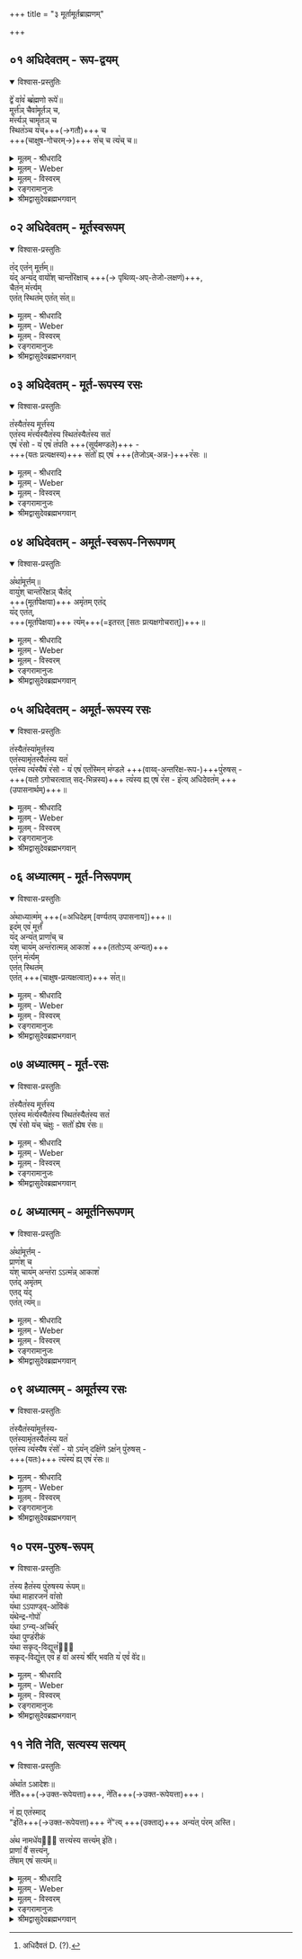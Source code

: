 +++
title = "३ मूर्तामूर्तब्राह्मणम्"

+++


## ०१ अधिदेवतम् - रूप-द्वयम्


<details open><summary>विश्वास-प्रस्तुतिः</summary>

द्वे꣡ वा꣡व꣡ ब्ब्र꣡ह्मणो रूपे꣡॥  
मूर्त्त꣡ञ् चैवा꣡मूर्तञ् च,  
म꣡र्त्त्यञ् चामृ꣡तञ् च  
स्थित꣡ञ्च य꣡च्+++(→गतौ)+++ च  
+++(चाक्षुष-गोचरम्→)+++ स꣡च् च त्य꣡च् च॥
</details>

<details><summary>मूलम् - श्रीधरादि</summary>

द्वे वाव ब्ब्र᳘ह्मणो रूपे᳘॥  
मूर्त्त᳘ञ्चैवा᳘मूर्तञ्च म᳘र्त्त्यञ्चामृ᳘तञ्च स्थित᳘ञ्च य᳘च्च स᳘च्च त्य᳘च्च॥
</details>

<details><summary>मूलम् - Weber</summary>

द्वे वाव ब्र᳘ह्मणो रूपे᳟॥  
मूर्तं᳘ चैवा᳘मूर्तं च म᳘र्त्यं चामृ᳘तं च स्थितं᳘ च य᳘च्च स᳘च्च त्यं᳘ च॥
</details>

<details><summary>मूलम् - विस्वरम्</summary>

**मूर्तामूर्तब्राह्मणम् ।** 

द्वे वाव ब्रह्मणो रूपे- मूर्तं चैवामूर्तं च । मर्त्यं चामृतं च । स्थितं च यच्च । सच्च त्यच्च ॥ १ ॥ 
</details>

<details><summary>रङ्गरामानुजः</summary>

**प्र- द्वे वाव ब्रह्मणो रूपे**     इत्यादि ।  
ब्रह्मणः द्वे **रूपे**     शरीरे । **वाव**     शब्दः प्रसिद्धौ ।  
के ते द्वे रूपे इत्यत्राह - **मूर्तञ्चामूर्तं च**     इत्यादि । 

**'मूर्त'**     - कठिनम् , **अमूर्तं** अकठिनम् ।  

**मर्त्यं**  - मरणधर्मात्मकम् । विनश्वरम् इत्यर्थः ।  
**अमृतं**     - तदितरत् ।

**स्थितम्**     - अव्यापकम् ।  
**यत्**     - व्यापकम् । एति गच्छति सर्वानिति यत् । व्यापकमिति यावत् ।  

**सत्**     - चाक्षुषप्रत्यक्षोपलभ्यम् । स्वतो रूपवदिति यावत् ।  
**त्यत्**     - तदितरत् इत्यर्थः ॥१॥
</details>


<details><summary>श्रीमद्वासुदेवब्रह्मभगवान्</summary>

अथ कथमेषां प्राणानां सत्यत्वं कथं वा ततो ऽप्यात्मनः सत्यत्वं इति जिज्ञासायां कार्यकारणात्मकानां सत्यानां पञ्चभूतानां स्वरूपावधारणार्थं मूर्त्तामूर्त्तब्राह्मणं प्रवर्तते- **द्वे वावे**ति । यदपोहद्वारेण "नेति नेति" इत्यादिना निर्द्दिधारयिषितं ब्रह्म तस्य ब्रह्मणो मायामये 'द्वे वाव' द्वे एव 'रूपे' । रूप्यते ज्ञाप्यते अरूपं परं ब्रह्म याभ्यां अविद्या ऽध्यारोपणाभ्यां ते रूपे । के ते इत्यत आह- **मूर्तञ्चैवामूर्तञ्चे**ति । मूर्तामूर्त्तयोः प्रत्येकं अर्थप्रतिपादकानि विशेषणान्याह- 'मर्त्यं च' मरणधर्म्मि । 'अमृतञ्च' तद्विपरीतम् । 'स्थितञ्च'- स्थास्नु परिच्छिन्नमिति यावत् । 'यच्च'- एति व्याप्नोतीति यत् 'अपरिच्छिन्नं' स्थितविपरीतम् । 'सच्च' प्रत्यक्षेणोपलभ्यमानासाधारणधर्मवत् । 'त्यच्च'- त्यत् तद्विपरीतम् । 'त्यत्' इत्येव सर्वदा परो ऽक्षा ऽभिधानार्हम् ॥ १ ॥ 
</details>


## ०२ अधिदेवतम् - मूर्तस्वरूपम्


<details open><summary>विश्वास-प्रस्तुतिः</summary>

त꣡द् एत꣡न् मूर्त्त꣡म्॥  
य꣡द् अन्य꣡द् वायो꣡श् चान्त꣡रिक्षाच् +++(→ पृथिव्य्-अप्-तेजो-लक्षणं)+++,  
चैत꣡न् म꣡र्त्त्यम्  
एत꣡त् स्थित꣡म् एत꣡त् स꣡त्॥
</details>

<details><summary>मूलम् - श्रीधरादि</summary>

त᳘देत᳘न्मूर्त्तम्[[!!]]॥  
(र्त्तंय᳘) य᳘दन्य᳘द्वायो᳘श्चान्त᳘रिक्षाच्चैतन्म᳘र्त्त्यमेत᳘त्स्थित᳘मेतत्सत्[[!!]]॥
</details>

<details><summary>मूलम् - Weber</summary>

त᳘देत᳘न्मूर्त᳘म्॥  
य᳘दन्य᳘द्वायो᳘श्चान्त᳘रिक्षाच्चैतन्म᳘र्त्यमेत᳘त्स्थित᳘मेतत्स᳘त्॥
</details>

<details><summary>मूलम् - विस्वरम्</summary>

तदेतन्मूर्तं यदन्यत् वायोश्चान्तरिक्षाच्च । एतन्मर्त्यम् । एतत् स्थितम् । एतत्सत् ॥ २ ॥ 
</details>

<details><summary>रङ्गरामानुजः</summary>

एवं ब्रह्मरूपत्वेन प्रतिज्ञाते मूर्तामूर्ते दर्शयन्ती श्रुतिः  
तत्र प्रथमं मूर्तमर्त्यस्थित-सद्-आत्मकं रूपं दर्शयति - तद् एतन् मूर्तम् इत्य्-आदि ।  
**यदन्यद् वायोश्चान्तरिक्षाच्च**     ।  वाय्वन्तरिक्ष-व्यतिरिक्तं पृथिव्य्-अप्-तेजो-लक्षणं यद् अस्ति, तदेतत् कठिनत्वेन मूर्तम् ।  

**एतन्मर्त्यमेतत् स्थितमेतत्सत्**     ।

तथा मूर्तत्वेनोक्तम् एतद् एव रूपं  
विनश्वरत्वाव्यापकत्व-चाक्षुष-प्रत्यक्षोपलभ्यत्व-रूप--धर्म-युक्ततया मर्त्य-स्थित-सच्-छब्द-वाच्यम् इत्य् अर्थः ।  
अत्र काठिन्यम् अप्-तेजसोः करका-सुवर्णादौ द्रष्टव्यम् ।
</details>



<details><summary>श्रीमद्वासुदेवब्रह्मभगवान्</summary>

के ते मूर्तामूर्ते कस्य वा कानि विशेषणानि इति विशेषो न ज्ञायते इत्यत आह-**तदेतन्मूर्त्तमि**ति । 'यत् वायोश्चान्तरिक्षाच्च'- भूतद्वयात् अन्यत्परिशिष्टं पृथिव्यादि भूतत्रयं 'तत् मूर्तं' मूर्च्छितावयवं इतरेतरानुप्रविष्टावयवं घनं संहतमित्यर्थः । अत एव 'एतत्' भूतत्रयं- 'मर्त्यं' मरणधर्मि अत एव 'एतत् स्थितं' परिच्छिन्नम् । अत एव 'एतत् सत्' विशेष्यमाणासाधारणधर्मवत् । चतुर्णां धर्माणां अन्यो ऽन्याव्यभिचारात् यथेष्टं विशेषणविशेष्यभावो हेतुहेतुमद्भावश्च निश्चेतव्यः ॥ २ ॥ 
</details>


## ०३ अधिदेवतम् - मूर्त-रूपस्य रसः


<details open><summary>विश्वास-प्रस्तुतिः</summary>

त꣡स्यैत꣡स्य मूर्त्त꣡स्य  
एत꣡स्य म꣡र्त्त्यस्यैत꣡स्य स्थित꣡स्यैत꣡स्य सत꣡  
एष꣡ र꣡सो - य꣡ एष꣡ त꣡पति +++(सूर्यमण्डले)+++ -  
+++(यतः प्रत्यक्षस्य)+++ स꣡तो꣡ ह्य् एष꣡ +++(तेजोऽब्-अन्न-)+++र꣡सः ॥
</details>

<details><summary>मूलम् - श्रीधरादि</summary>

(त्त᳘) त᳘स्यैत᳘स्य मूर्त्त᳘स्य॥  
(स्यै) एत᳘स्य म᳘र्त्त्यस्यैत᳘स्य स्थित᳘स्यैत᳘स्य सत᳘ ऽएष र᳘सो य ऽएष[[!!]] त᳘पति स᳘तो᳘ ह्येष रसः[[!!]]॥
</details>

<details><summary>मूलम् - Weber</summary>

त᳘स्यैत᳘स्य॥  
मूर्त᳘स्यैत᳘स्य म᳘र्त्यस्यैत᳘स्य स्थित᳘स्यैत᳘स्य सत᳘ एष र᳘सो य᳘ एष त᳘पति सतोॗ ह्येष र᳘सः॥
</details>

<details><summary>मूलम् - विस्वरम्</summary>

तस्यैतस्य मूर्तस्य, एतस्य मर्त्यस्य, एतस्य स्थितस्य, एतस्य सत एष रसः । य एष तपति । सतो हि एष रसः ॥ ३ ॥ 
</details>

<details><summary>रङ्गरामानुजः</summary>

**तस्यैतस्य मूर्तस्य**     इत्यादि ।  
य एष तपति लोकं तेजोमण्डलरूपेण **एषः**     - तदेतदादित्यमण्डलं

**हि**    - यस्मात्  
**सच्**-छब्दितस्य तेजोबन्नस्य रसः  
तेजोबन्नवत् मण्डलस्य प्रत्यक्षोपलभ्यमानत्वाद् इति भावः ।  
तस्माद्धेतोः आदित्यमण्डले मूर्तत्व-मर्त्यत्व-स्थितत्त्व-सत्त्व-रूप-धर्म-चतुष्टययुक्त
तेजोबन्न-रसत्व-बुद्धिः कर्तव्या इत्यर्थः ॥ २ ॥

</details>


<details><summary>श्रीमद्वासुदेवब्रह्मभगवान्</summary>

उक्तविशेषणचतुष्टयवतो भूतत्रयस्य सारिष्ठं कार्यं विशेषणानुवादपूर्वकमाह- **तस्यैतस्य मृर्त्तस्यैतस्य स्थितस्यैतस्य सत** इति । विशेषणविशिष्टस्य भूतत्रयस्य 'एष रसः' सारः । को ऽसौ ? 'य ऽएषः' मण्डललक्षणः सविता 'तपति' । तत्र हेतुः 'हि' यस्मात् मूर्तादिविशेषणचतुष्टयं मण्डले अवसीयते तस्मात्- 'सतः' सदादिचतुष्टयविशेषणविशिष्टस्य भूतत्रयस्य 'एषः' मण्डलभूतः 'रसः' सारः । एतच्च- आधिदैविकस्य कार्यात्मकस्य ब्रह्मणो रूपम् ॥ ३ ॥ 
</details>


## ०४ अधिदेवतम् - अमूर्त-स्वरूप-निरूपणम्


<details open><summary>विश्वास-प्रस्तुतिः</summary>

अ꣡था꣡मूर्त्तम्॥  
वायु꣡श् चान्त꣡रिक्षञ् चैत꣡द्  
+++(मूर्तापेक्षया)+++ अमृ꣡तम् एत꣡द्  
य꣡द् एत꣡त्,  
+++(मूर्तापेक्षया)+++ त्य꣡म्+++(=इतरत् [सतः प्रत्यक्षगोचरात्])+++॥
</details>

<details><summary>मूलम् - श्रीधरादि</summary>

(सो ऽथा᳘) अथा᳘मूर्त्तम्॥  
(म्वा) व्वायु᳘श्चान्त᳘रिक्षञ्चैत᳘दमृ᳘तमेतद्य᳘देतत्त्यम्[[!!]]॥
</details>

<details><summary>मूलम् - Weber</summary>

अथा᳘मूर्तम्॥  
वायु᳘श्चान्त᳘रिक्षं चैत᳘दमृ᳘तमेतद्य᳘देतत्त्य᳘म्॥
</details>

<details><summary>मूलम् - विस्वरम्</summary>

अथामूर्तम् । वायुश्चान्तरिक्षं च । एतत् अमृतम् । एतत् यत् । एतत् त्यम् ॥ ४ ॥ 
</details>

<details><summary>रङ्गरामानुजः</summary>

**प्र-- अथामूर्तम्**     इति । रूपमुच्यते इति शेषः । तदेवाह - **वायुश्चान्तरिक्षञ्च**     इति ।

**एतदमृतमेतद्यदेतत्त्यत्**     इति ।  
अत्र वाय्वाकाशयोः अमृतत्व-यत्त्व-रूपाविनश्वरत्व-व्यापकत्वे आपेक्षिके मन्तव्ये,  
त्यत्वञ्च स्वतो रूपवत्त्वाभाव-पर्यवसन्नं ग्राह्यम् ।  
अतस्तयोर् विनाशित्व-कार्यत्व-प्रत्यक्षत्वादेर् अविरोधः । 
</details>


<details><summary>श्रीमद्वासुदेवब्रह्मभगवान्</summary>

अथेदानीममूर्त्तमुच्यते- 'वायुश्चान्तरिक्षं च' यत्परिशेषितं भूतद्वयं- 'एतत्' 'अमूर्त्तं' मूर्त्तविपरीतं ब्रह्मणो रूपम् । शेषं पूर्ववत् ॥ ४ ॥ 
</details>


## ०५ अधिदेवतम् - अमूर्त-रूपस्य रसः


<details open><summary>विश्वास-प्रस्तुतिः</summary>

त꣡स्यैत꣡स्या꣡मूर्त्तस्य  
एत꣡स्यामृ꣡तस्यैत꣡स्य यत꣡  
एत꣡स्य त्य꣡स्यैष꣡ र꣡सो - य꣡ एष꣡ एत꣡स्मिन् म꣡ण्डले +++(वाय्व्-अन्तरिक्ष-रूप-)+++पु꣡रुषस् -  
+++(यतो ऽगोचरत्वात् सद्-भिन्नस्य)+++ त्य꣡स्य ह्य् एष꣡ र꣡स - इ꣡त्य् अधिदेवत꣡म् +++(उपासनार्थम्)+++॥
</details>

<details><summary>मूलम् - श्रीधरादि</summary>

(त्यन्त᳘) त᳘स्यैतस्या᳘मूर्त्तस्य॥  
(स्यै) एत᳘स्यामृ᳘तस्यैत᳘स्य यत᳘ ऽएत᳘स्य त्य᳘स्यैष र᳘सो य᳘ ऽएष᳘ ऽएत᳘स्मिन्म᳘ण्डले पु᳘रुषस्त्य᳘स्य᳘ ह्येष र᳘स ऽइ᳘त्यधिदेवतम्॥
</details>

<details><summary>मूलम् - Weber</summary>

त᳘स्यैतस्या᳘मूर्तस्य॥  
एत᳘स्यामृत᳘स्यैत᳘स्य यत᳘ एत᳘स्य त्य᳘स्यैष र᳘सो य᳘ एष᳘ एत᳘स्मिन्म᳘ण्डले पु᳘रुषस्त्य᳘स्यॗ ह्येष र᳘स इ᳘त्यधिदेवतम् [^wbr_1] ॥  

[^wbr_1]: अधिदैवतं D. (?).
</details>

<details><summary>मूलम् - विस्वरम्</summary>

तस्यैतस्यामूर्तस्य, एतस्यामृतस्य, एतस्य यतः, एतस्य त्यस्य एष रसः । य एष एतस्मिन् मण्डले पुरुषः । त्यस्य हि एष रसः । इत्यधिदेवतम् ॥ ५ ॥ 
</details>

<details><summary>रङ्गरामानुजः</summary>

**तस्यैतस्यामूर्तस्य**     इत्यादि । **त्यस्य ह्येष रसः**     ।

**हि**     - यस्माद् आदित्यमण्डलस्थ-पुरुषः अस्मद्-आदि-प्रत्यक्षागोचरत्वात् त्यस्य रसः ।

तस्माद् अमूर्तत्वामृतत्व-यत्त्व-त्यत्त्व-लक्षण-धर्म-चतुष्टयाश्रय--वाय्व्-अन्तरिक्ष-सत्त्व-बुद्धिः आदित्य-मण्डल-स्थ-पुरुषे परमात्मनि कर्तव्या इत्यर्थः । **इत्यधिदैवतम्**     ।  
**इति** - उक्तरीत्या  
**अधिदैवतम्** उपासनकर्तव्यता प्रकार उक्त इत्यर्थः ॥ ३ ॥
</details>


<details><summary>श्रीमद्वासुदेवब्रह्मभगवान्</summary>

'एतस्य' अमूर्त्तादिचतुष्टयविशेषणविशिष्टस्य भूतद्वयस्य 'एष रसः' । को ऽसौ ? 'य एषः' 'एतस्मिन् मण्डले पुरुषः' कारणात्मको हिरण्यगर्भः प्राणः । तत्र हेतु, 'हि' यस्मात् तस्यामूर्त्तस्य 'एषः' मण्डलस्थः पुरुषः 'रसः' पूर्ववत् सारिष्ठः । एतच्चाधिदैविकस्य कारणात्मकस्य ब्रह्मणो रूपम् । एवमुक्तमाधिदैविकं विभागमुपसंहरति- इत्यधिदेवतमिति ॥ ५ ॥ 
</details>


## ०६ अध्यात्मम् - मूर्त-निरूपणम्


<details open><summary>विश्वास-प्रस्तुतिः</summary>

अ꣡थाध्यात्म꣡म् +++(=अधिदेहम् [वर्ण्यतय् उपासनाय])+++॥  
इद꣡म् एव꣡ मूर्त्तं꣡  
य꣡द् अन्य꣡त् प्राणा꣡च् च  
य꣡श् चाय꣡म् अन्त꣡रात्मन्न् आकाश꣡ +++(ततोऽप्य् अन्यत्)+++  
एत꣡न् म꣡र्त्यम्  
एत꣡त् स्थित꣡म्  
एत꣡त् +++(चाक्षुष-प्रत्यक्षत्वात्)+++ स꣡त्॥
</details>

<details><summary>मूलम् - श्रीधरादि</summary>

(म᳘) अ᳘थाध्यात्म᳘म्॥  
(मि) इद᳘मेव᳘ मूर्त्तं य᳘दन्य᳘त्प्राणा᳘च्च य᳘श्चाय᳘मन्त᳘रात्मन्नाकाश᳘ ऽएतन्म᳘र्त्त्यमेत᳘त्स्थित᳘मेतत्सत्[[!!]]॥
</details>

<details><summary>मूलम् - Weber</summary>

अ᳘थाध्यात्म᳘म्॥  
इद᳘मेव᳘ मूर्तं य᳘दन्य᳘त्प्राणा᳘च्च य᳘श्चाय᳘मन्त᳘रात्म᳘न्नाकाश᳘ एतन्म᳘र्त्यमेत᳘त्स्थित᳘मेतत्स᳘त्॥
</details>

<details><summary>मूलम् - विस्वरम्</summary>

अथाध्यात्मम् । इदमेव मूर्तम् । यदन्यत् प्राणाच्च । यश्चायमन्तरात्मन्नाकाशः । एतत् मर्त्यम् । एतत् स्थितम् । एतत्सत् ॥ ६ ॥ 
</details>

<details><summary>रङ्गरामानुजः</summary>

**प्र--अथाध्यात्मम्**     इति ।  
इतः परम् अध्यात्मं मूर्तामूर्त-रसोपास-चिन्ता-प्रकारो **वर्ण्यते** इत्यर्थः ।  
**अध्यात्मम्**     - आत्मनि । देह इत्यर्थः ।  
**इदमेव** - आकाश इति।  
**यत्** मुख्य-**प्राणाद् अन्यत्**,  
**यश् चान्तरात्मन्** शरीरान्तः **आकाशः** तस्माच्चान्यत्,  
सर्वमिदं मूर्तीमत्यर्थः ।

**आकाश**     इत्यत्र तस्माच्च इति शेषः ।  
एतन्मर्त्यं, एतदेव स्थितं, एतदेव सच्च इत्यर्थः।
</details>


<details><summary>श्रीमद्वासुदेवब्रह्मभगवान्</summary>

**अथाध्यात्ममि**ति । अथानन्तरं मूर्त्तामूर्त्तयोरध्यात्मं विभाग उच्यते । तत्र 'इदमेव' 'मूर्त्तं' किं ? 'यत्' 'प्राणाच्च' शरीरस्थात् उछ्वासात्मकात् वायोः 'यश्चायमन्तरात्मन्' अभ्यन्तरे आत्मनि 'आकाशः' तस्माच्च 'अन्यत्' शरीरारम्भकं भूतत्रयं । **एतन्मर्त्त्यमि**त्यादि पूर्वेण समानम् ॥ ६ ॥ 
</details>


## ०७ अध्यात्मम् - मूर्त-रसः


<details open><summary>विश्वास-प्रस्तुतिः</summary>

त꣡स्यैत꣡स्य मूर्त्त꣡स्य  
एत꣡स्य म꣡र्त्यस्यैत꣡स्य स्थित꣡स्यैत꣡स्य सत꣡   
एष꣡ र꣡सो य꣡च् च꣡क्षुः - सतो꣡ ह्येष र꣡सः॥
</details>

<details><summary>मूलम् - श्रीधरादि</summary>

(त्त᳘) त᳘स्यैत᳘स्य मूर्त्त᳘स्य॥  
(स्यै) एत᳘स्य म᳘र्त्त्यस्यैत᳘स्य स्थित᳘स्यैत᳘स्य सत᳘ ऽएष र᳘सो यच्च᳘क्षुः सतो᳘ ह्येष रसः[[!!]]॥
</details>

<details><summary>मूलम् - Weber</summary>

त᳘स्यैत᳘स्य मूर्त᳘स्य॥  
एत᳘स्य म᳘र्त्यस्यैत᳘स्य स्थित᳘स्यैत᳘स्य सत᳘ एष र᳘सो यच्च᳘क्षुः सतोॗ ह्येष र᳘सः॥
</details>

<details><summary>मूलम् - विस्वरम्</summary>

तस्यैतस्य मूर्तस्य, एतस्य मर्त्यस्य, एतस्य स्थितस्य, एतस्य सतः, एष रसः । यत् चक्षुः । सतो ह्येष रसः ॥ ७ ॥ 
</details>

<details><summary>रङ्गरामानुजः</summary>

तस्येतस्य मूर्तस्य इत्यादि ।  
चक्षुर्-गोलस्य प्रत्यक्षोपलभ्यत्वेन सद्-रसत्व-सम्भवात्  
अनुगल??-मूर्तत्व-मर्त्यत्व-स्थितत्व-रूप-धर्म-चतुष्टय-विशिष्ट-  
प्राण-शरीरान्तर्-आकाशोभयान्य-शरीर-वर्ति    -  
वस्तु-रसत्व-बुद्धिः कर्तव्या इत्यर्थः ।  
पदार्थाः पूर्ववत् ॥ ४ ॥
</details>



<details><summary>श्रीमद्वासुदेवब्रह्मभगवान्</summary>

"एतस्य सत एष रसः यत् चक्षुः" इति । आध्यात्मिकस्य शरीरारम्भकस्य कार्यस्य 'एष रसः' सारः । तेन हि सारेण समस्तमिदं शरीरं सारवत् । यथा अधिदेवतमादित्यमण्डलेन ॥ ७ ॥ 
</details>


## ०८ अध्यात्मम् - अमूर्तनिरूपणम्


<details open><summary>विश्वास-प्रस्तुतिः</summary>

अ꣡था꣡मूर्त्तम् -  
प्राण꣡श् च  
य꣡श् चाय꣡म् अन्त꣡रा ऽऽत्म꣡न्न् आकाश꣡  
एत꣡द् अमृ꣡तम्  
एतद् य꣡द्  
एत꣡त् त्य꣡म्॥
</details>

<details><summary>मूलम् - श्रीधरादि</summary>

(सो ऽथा᳘) अथा᳘मूर्त्तम्॥  
(म्प्रा) प्प्राण᳘श्च य᳘श्चाय᳘मन्त᳘रा ऽऽत्म᳘न्नाकाश᳘ ऽएत᳘दमृ᳘तमेतद्य᳘देतत्त्यम्[[!!]]॥
</details>

<details><summary>मूलम् - Weber</summary>

अथा᳘मूर्तम्॥  
प्राण᳘श्च य᳘श्चाय᳘मन्त᳘रात्म᳘न्नाकाश᳘ एत᳘दमृ᳘तमेतद्य᳘देतत्त्य᳘म्॥
</details>

<details><summary>मूलम् - विस्वरम्</summary>

अथामूर्तम् । प्राणश्च । यश्चायमन्तरात्मन्नाकाशः । एतदमृतम् । एतद्यत् । एतत् त्यम् ॥ ८ ॥ 
</details>

<details><summary>रङ्गरामानुजः</summary>

**प्र-- अथामूर्तम्**     इति । रूपमुच्यत इति शेषः । 
</details>


<details><summary>श्रीमद्वासुदेवब्रह्मभगवान्</summary>

एवमाध्यात्मिकस्य कार्यात्मकस्य ब्रह्मणो रूपं निरूप्य कारणात्मकस्य रूपं निरूपयितुमाह- **अथामूर्त्तमि**ति । अथाधुना 'प्राणश्च यश्चायमन्तरा ऽऽत्मन्' शरीरे- 'आकाशः' पूर्वोक्तः तत् अमूर्तरूपं परिशेषितं भूतद्वयं अन्यत् पूर्ववत् ॥ ८ ॥ 
</details>


## ०९ अध्यात्मम् - अमूर्तस्य रसः


<details open><summary>विश्वास-प्रस्तुतिः</summary>

त꣡स्यैत꣡स्या꣡मूर्त्तस्य-  
एत꣡स्यामृ꣡तस्यैत꣡स्य यत꣡  
एत꣡स्य त्य꣡स्यैष र꣡सो꣡ - यो ऽय꣡न् दक्षि꣡णे ऽक्ष꣡न् पु꣡रुषस् -  
+++(यतः)+++ त्य꣡स्य꣡ ह्य् एष꣡ र꣡सः॥
</details>

<details><summary>मूलम् - श्रीधरादि</summary>

(त्यन्त᳘) त᳘स्यैतस्या᳘मूर्त्तस्य॥  
(स्यै) एत᳘स्यामृ᳘तस्यैत᳘स्य यत᳘ ऽएत᳘स्य त्य᳘स्यैष र᳘सो᳘ यो ऽय᳘न्दक्षि᳘णे ऽक्षन्पु᳘रुषस्त्य᳘स्य᳘ ह्येष र᳘सः॥
</details>

<details><summary>मूलम् - Weber</summary>

त᳘स्यैतस्या᳘मूर्तस्य॥  
एत᳘स्यामृ᳘तस्यैत᳘स्य यत᳘ एत᳘स्य त्य᳘स्यैष र᳘सोॗ योऽयं᳘ दक्षिॗणेऽक्षन्पु᳘रुषस्त्य᳘स्यॗ ह्येष र᳘सः॥
</details>

<details><summary>मूलम् - विस्वरम्</summary>

तस्यैतस्यामूर्तस्य, एतस्यामृतस्य, एतस्य यतः, एतस्य त्यस्य एष रसः । यः अयं दक्षिणे ऽक्षन्पुरुषः । त्यस्य ह्येष रसः ॥ ९ ॥ 
</details>

<details><summary>रङ्गरामानुजः</summary>

**प्राणश्च..... एतदमृतम्** इत्यादि ।  
प्राणहार्दाकाशयोर् अमूर्तत्वामृतत्व-यत्त्व-त्यत्त्वाख्य-धर्म-चतुष्टयवत्त्वस्य पूर्वोक्तरीत्या सम्भवाद्  
अमूर्तत्वादि-धर्म-चतुष्टयाश्रय-प्राण-हार्दाकाशयोः दक्षिणाक्षि-स्थः पुरुषः परमात्मा रसः,  
तस्यास्मद्-आदि-प्रत्यक्षानुपलभ्यत्वेन त्यस्य रसत्वात् ।  
ततश् च दक्षिणाक्षिस्थे परमात्मनि अमूर्तत्वादि-चतुष्टय-विशिष्ट-प्राणहार्दाकाश-रसत्व-बुद्धिः कर्तव्या इत्यर्थः ।

ननु अहि-कुण्डलाधिकरण-भाष्ये - मूर्तामूर्तस्याचित्-प्रपञ्चस्य ब्रह्मणो रूपत्वम्।  
द्वे वाव ब्रह्मणो रूपे इत्यादिनोपदिश्यते इत्युक्तम् ।  
तत् व्याचक्षाणैर्व्यासार्यैः चिदचिदात्मकप्रपञ्च कथनेन अचित्प्रपञ्चोपि कथितस्स्यादित्यर्थः ।  
न त्वन्ययोगव्यवच्छेदः सङ्गत्युपयोगित्वेन अचित्प्रपञ्चोपादानं कृतमिति भाष्यस्थमचित् प्रपञ्चपदं चित्प्रपञ्चस्याप्युपलक्षकमिति व्याख्यातम् । न चास्मिन् श्रुतिसन्दर्भे चित्प्रपञ्चसमर्पकं किमपि पदं दृश्यते इति चेत् न ।  
वाय्वन्तरिक्षादिशब्दानां चित्संसृष्टाचित्परत्वोपपत्त्या चित्प्रपञ्चस्यापि उपादानसम्भवेन चेतनाचेतन-प्रपञ्चस्य द्वे वाव ब्रह्मणो रूपे इत्यादिना ब्रह्मशरीरत्वप्रतिपादनादिति ध्येयम् ॥ ५ ॥
</details>


<details><summary>श्रीमद्वासुदेवब्रह्मभगवान्</summary>

'एतस्य त्यस्य' 'एष रसः'- सारः- 'यो ऽयं दक्षिणे ऽक्षन्'- दक्षिणे ऽक्ष्णि 'पुरुषः' लिङ्गशरीरात्मा इत्यर्थः ॥ ९ ॥ 
</details>


## १० परम-पुरुष-रूपम्


<details open><summary>विश्वास-प्रस्तुतिः</summary>

त꣡स्य हैत꣡स्य पु꣡रुषस्य रू꣡पम्॥  
य꣡था माहारजनं꣡ वा꣡सो  
य꣡था ऽऽपाण्ड्व्-आ꣡विकं  
य꣡थेन्द्र-गोपो꣡  
य꣡था ऽग्न्य्-अर्च्चि꣡र्  
य꣡था पुण्ड꣡रीकं  
य꣡था सकृद्-विद्युत्त꣡ᳫँ꣡  
सकृद्-विद्यु꣡त्त् एव꣡ ह꣡ वा꣡ अस्य꣡ श्री꣡र् भवति य꣡ एवं꣡ वे꣡द॥
</details>

<details><summary>मूलम् - श्रीधरादि</summary>

(स्त᳘) त᳘स्य हैत᳘स्य पु᳘रुषस्य रूपम्[[!!]]॥  
(पँय᳘) य᳘था माहारजनम्वा᳘सो य᳘था ऽऽपाण्ड्वा᳘विकं य᳘थेन्द्रगोपो य᳘था ऽग्न्यर्च्चिर्य्य᳘था पुण्ड᳘रीकं य᳘था सकृद्विद्युत्त᳘ᳫँ᳘ सकृद्विद्यु᳘त्तेव ह वा᳘ ऽअस्य श्री᳘र्भ्भवति य᳘ ऽएवम्वे᳘द॥
</details>

<details><summary>मूलम् - Weber</summary>

त᳘स्य हैत᳘स्य पु᳘रुषस्य रूप᳘म्॥  
य᳘था माहारजनं वा᳘सो य᳘था पाण्ड्वा᳘विकं य᳘थेन्द्रगोपो य᳘थाग्न्यर्चिर्य᳘था पुण्ड᳘रीकं य᳘था सकृद्विद्युत्त᳘ᳫं᳘ सकृद्विद्युॗत्तेव ह वा᳘ अस्य श्री᳘र्भवति य᳘ एवं वे᳘द॥
</details>

<details><summary>मूलम् - विस्वरम्</summary>

तस्य हैतस्य पुरुषस्य रूपम् । यथा माहारजनं वासः । यथा आपाण्डु आविकम् । यथेन्द्रगोपः । यथा अग्न्यर्चिः । यथा पुण्डरीकम् । यथा सकृद्विद्युत्तम् । सकृद्विद्युत्तेव ह वा अस्य श्रीर्भवति । य एवं वेद ॥ १० ॥ 
</details>

<details><summary>रङ्गरामानुजः</summary>

**प्र--**     अथ न केवलं ब्रह्मणो मूर्तामूर्ताख्यचेतनाचेतनशरीरकत्वम् - दिवयतेजो-विराजमान-दिव्य-विग्रहोप्य् अस्ति इत्याह -**तस्य हैतस्य पुरुषस्य रूपम्**     इत्यादिना ।  

यथा माहारजनं वासः कौसुम्भवस्रमिव यथा **पाण्ड्वाविकं**     - पाण्डरवर्णः 'कम्बल, इव’ **यथेन्द्रगोपः**     - शक्रगोपक्रिमिरिव, यथाग्नयर्चिः-अग्नेर्ज्वालेव, **यथा पुण्डरीकम्**     -

अम्भोजमिव इत्यर्थः । **यथा सकृद्विद्युत्तम्**     । विद्युत्तमिति द्युतेर्निष्ठा ।विद्योतनमिति

यावत् । **सकृत्**     - युगपत् प्रवृत्ता विद्युदिव इत्यर्थः । एवंरूपं रूपं **तस्यैतस्य**    -

मूर्तामूर्तचिदचिच्छरीरस्य तद्रसत्वेनोपास्यस्य ब्रह्मणः **ह**    - आदित्यवर्णं तमसः परस्तात्,

विद्युतः पुरुषात्, हिरण्मयः पुरुषः इत्यादिश्रुत्यन्तरप्रसिद्धं भवति इति पूर्वेणान्ययः ।

**सकृद्विद्युत्तेव ह वा अस्य श्रीर्भवति**     इति । **सकृद्विद्युत्तेव**    - युगपत्प्रवृत्तविद्युदिव ।

अस्य श्रीः प्रकाशमाना भवति । य **एवं**     - पूर्वोक्तरीत्या **वेद**    -उपास्ते इत्यर्थः ।
</details>


<details><summary>श्रीमद्वासुदेवब्रह्मभगवान्</summary>

अथास्य कारणात्मनो वासनामयं रूपं निरूपयितुमाह- **तस्य हैतस्ये**ति । तस्याधिदैविकस्य पुरुषस्य प्रकृतस्य लिङ्गात्मनः 'ह' किल एतस्याध्यात्मिकस्य लिङ्गपुरुषस्य मनसो वासनामयमिदं रूपम् । 'यथा' लोके महारजनं हरिद्रा तया रक्तं 'माहारजनम्' 'वासः' वस्त्रम् । एवं ख्यादिविषयसंयोगे सति तादृशं रञ्जनाकारं चित्तस्य वासनारूपं उत्पद्यते- येनासौ पुरुषो रक्त इत्युच्यते वस्त्रादिवत् । 'यथा' च लोके 'आपाण्डु आविकं' अवेरिदमाविकं ऊर्णादि 'आपाण्डुरं' भवति तथा अन्यद्वासनारूपम् । 'यथा' च लोके- 'इन्द्रगोपः' वर्षाकाले कीटविशेषः कौसुम्भवत् अत्यन्तरक्तो भवति । एवमेवास्य वासनारूपम् । क्वचित् विषयविशेषापेक्षया रागस्य तारतम्यं क्वचित् पुरुषचित्तवृत्त्यपेक्षयेति बोध्यम् । 'यथा'- लोके- 'अग्न्यर्चिः' भास्वरं भवति- तथा क्वचित् कस्यचिद्वासनारूपम् । 'यथा' च- 'पुण्डरीकं' शुक्लं- तद्वदपि कस्यचिद्वासनारूपम् । 'यथा' च लोके- 'सकृद्विद्युत्तं' सकृद्विद्योतनं सर्वतः प्रकाशकं भवति । तथा ज्ञानप्रकाशविवृद्ध्यपेक्षया कस्यचिद्धिरण्यगर्भादेर्वासनारूपमुपजायते सत्त्वादितारतम्यादिति भावः । चरमोक्तहिरण्यगर्भवासनारूपोपासनफलमाह- सकृद्विद्युत्तेवेति । एवं यथोक्तं यत्तु वासनारूपमन्ते अभिहितं सकृद्विद्योतनमिवेति तत् किल हिरण्यगर्भस्य अव्याकृतात्प्रादुर्भवत तडिद्वत् सकृदेव व्यक्तीभवतीति । तत् तदीयं हिरण्यगर्भस्य वासनारूपं यो वेद । अस्योपासकस्य 'सकृद्विद्युत्तेव' सकृद्विद्युदिव- 'श्रीः' ख्यातिः- 'ह वै' एवमेव भवतीत्यर्थः । 'ह वै' इत्यवधारणार्थौ निपातौ ॥ १० ॥ 
</details>


## ११ नेति नेति, सत्यस्य सत्यम्


<details open><summary>विश्वास-प्रस्तुतिः</summary>

अ꣡था꣡त ऽआदेशः॥  
ने꣡ति+++(→उक्त-रूपेयत्ता)+++, ने꣡ति+++(→उक्त-रूपेयत्ता)+++।  

न꣡ ह्य् एत꣡स्माद्  
"इ꣡ति+++(→उक्त-रूपेयत्ता)+++ ने꣡"त्य्  +++(उक्ताद्)+++ अन्य꣡त् प꣡रम् अस्ति।  

अ꣡थ नामधे꣡यᳫँ᳭ सत्त्य꣡स्य सत्त्य꣡म् इ꣡ति।  
प्राणा꣡ वै꣡ सत्त्य꣡न्,  
ते꣡षाम् एष꣡ सत्य꣡म्॥
</details>

<details><summary>मूलम् - श्रीधरादि</summary>

(दा) अथा᳘त ऽआदेशः॥  
(शो) ने᳘ति ने᳘ति न᳘ ह्येत᳘स्मादि᳘ति ने᳘त्यन्यत्प᳘रमस्त्य᳘थ नामधे᳘यᳫँ᳭ सत्त्य᳘स्य सत्त्यमि᳘ति प्प्राणा वै᳘ सत्त्यन्ते᳘षामेष᳘ सत्त्यम्[[!!]]॥
</details>

<details><summary>मूलम् - Weber</summary>

अथा᳘त आदेशो᳟॥  
ने᳘ति ने᳘ति नॗ ह्येत᳘स्मादि᳘ति ने᳘त्यन्यत्प᳘रमस्त्य᳘थ नामधे᳘यᳫं सत्य᳘स्य सत्यमि᳘ति प्राणा वै᳘ सत्यं ते᳘षामेष᳘ सत्य᳘म्॥
</details>

<details><summary>मूलम् - विस्वरम्</summary>

अथात आदेशः । नेति नेति । न हि एतस्मादिति । नेत्यन्यत्परमस्ति । अथ नामधेयं सत्यस्य सत्यमिति । प्राणा वै सत्यम् । तेषामेव सत्यम् ॥ ११ ॥ 
</details>

<details><summary>रङ्गरामानुजः</summary>

द्वे वाव ब्रह्मणो रूपे इति मूर्तामूर्तात्मकरूपवत्त्वे ब्रह्मणः कथिते तत्प्रयुक्तेयत्ता-लक्षण-परिच्छेद-रूप-प्रकारवत्त्वं प्राप्तं प्रतिषेद्धुम् उपक्रमते - **अथात आदेशो नेति नेति आदेशः**     - उपदेश इत्यर्थः ।  
क्रियत इति शेषः ।  
**अथ**     - शब्दो वाक्यान्तरोपन्यासार्यः ।  
**अतः**     - पूर्वं ब्रह्मणो मूर्तामूर्तशरीरत्वेन उक्तत्वात् तत्प्रयुक्तेयत्तानिवारणाय अयमुपदेशः क्रियत इत्यर्थः ।  
इति शब्द इयत्तालक्षणप्रकारवचनः ।  
**नेति नेति**     - नैवम् नैवम् इत्यर्थः ।  
मूर्तामूर्तात्मक-रूपद्वयवत्त्व-प्रयुक्तेयत्ता-लक्षण-प्रकार-युक्तो नेत्य् अर्थः ।  
इयत्तायाः नेति नेतीत?? वीप्सा आत्यन्तिकाभाव द्योतनार्था ।  

नेति नेतीतीयत्ता-निषेध एव -  
न पूर्वोक्तप्रकारनिषेध इत्यभिप्रायेणाह -  
**न ह्येतस्माद् इति नेत्यन्यत्परमस्ति**     इति ।  

**इति नेति**     इयत्ता-रहितं यद् ब्रह्म ।
प्रतिपादितम्, तस्मादेतस्मादन्यद्वस्तु परं न ह्यस्ति ।  
ब्रह्मणोऽन्यत् स्वरूपतो गुणतश्च **परं**- उत्कृष्टं नास्तीत्यर्थः ।  
न त्व् अन्य-मात्रस्यात्र निषेधः ।  
तथा हि सति अन्यत् - परमिति पदद्वयान्यतरवैयर्थ्यापत्तेरिति द्रष्टव्यम् ।  

तद् उपपादयति -  
**अथ नामधेयं सत्यस्य सत्यं प्राणा वै सत्यं प्राणा वै सत्यं तेषामेष सत्यम्**     इति । प्रकृतिवत् स्वरूपविकाररहिततया

सत्यशब्दवाच्येभ्यः प्राणशब्दनिर्दिष्टेभ्य चेतनेभ्योऽपि कदाचिदपि ज्ञानादिसङ्कोचाभावात्

परमात्मा **सत्यं**     - निर्विकारमित्यतः तस्य सत्यस्य सत्यमिति नामधेयं भवति । अतः

चेतनाचेतनाभ्यां परः स एवेति न ततोऽप्यन्यः पर इत्यर्थः ।

ननु द्वे वाव ब्रह्मणो रूपे इति पूर्वमुपदिष्टस्य मूर्तामूर्तात्मकरूपस्य, तस्य हैतस्य

पुरुषस्य रूपं यथा माहारजनं वासः इति सन्दर्भेण उपदिष्टस्य वा रूपस्य अथात आदेशो

नेति नेति इत्यनेन निषेधः किं न स्यादिति चेत् - न, तथा सति रूपिणोपि ब्रह्मणः

प्रतिषेधः प्राप्नोति । ननु तथा सति मानान्तराप्राप्तब्रह्मस्वरूपप्रतिपादकशास्त्राप्रामाण्यप्रसङ्गात्

तन्निषेधो नोपपद्यते इति चेन्न - द्वे वाव ब्रह्मणो रूपे इति ब्रह्मणो मानान्तराप्राप्त-

मूर्तामूर्तात्मकरूपद्वयवत्त्वप्रतिपादकशास्त्रस्याप्यप्रामाण्यप्रसङ्गसाम्यात् । न चोपासनार्थ

तदुपदेशसाफल्यमिति वाच्यम् । ब्रह्मस्वरूपेऽपि तथात्वप्रसङ्गात् । अतः नेति नेति इत्यनेन

इयत्तैव निषिध्यते ।  
इदं वाक्यम् उभयलिङ्गपादे प्रकृतैतावत्वम् (ब्र.सू.३-२-२१) इति सूत्रे चिन्तितम् ।  
तत्र हि संसारिजीवस्येव ब्रह्मणोऽपि मनुष्यादिदेहान्तरवस्थित्या  
तत्प्रयुक्तसुखदुःखभोक्तृत्वमपि प्रसजेत् ।  
यद्यपि परमात्मनो देहान्तरावस्थितिप्रयुक्तभोक्तृत्वम् आशङ्क्य परितो

दह्यमानगृहान्तर्वतित्वे देवदत्तयज्ञदत्तयोरविशिष्टेऽपि तत्स्वामिनस्तदभिमानिनो देवदत्तस्येव

यज्ञदत्तस्य तत्कृतदुःखादर्शनवत् देहान्तर्वर्तित्वे जीवपरयोरविशिष्टेऽपि तयोरन्यः पिप्पलं

स्वाद्वत्ति अनश्नन् अन्योऽभिचाकशीति (मुं.उ.३-१-१) इति श्रुत्यनुसारेण देहाभिमानि

जीववत् न परस्य भोक्तृत्वमिति सम्भोगप्राप्तिरिति चेन्न वैशेष्यात् (ब्र.सू.१-२-८) इति

सूत्रे स्थितम् । तथा स्मृतिपादेपि सर्वस्यापि परमात्मशरीरतया शरीरं प्रति स्वामित्वमपि

परमात्मनोऽस्तीति मनुष्यादिशरीरस्वामिनः तदन्तर्वर्तिनः परमात्मनो भोक्तृत्वमवर्जनीयमिति

जीवेश्वरस्वभावाविभाग इति पूर्वपक्षं प्रापय्य शरीरस्वामित्वेपि तदन्तर्वतित्वेति नित्याविर्भूतापहत-

पाप्मत्वादिगुणकस्य परमात्मनो न भोक्तृत्वप्रसङ्गः । यथा लोके राजशासनानुवर्तिनां

तदतिवर्तिनां च राजानुग्रहनिग्रहकृतसुखदुःखयोगेपि न राज्ञि तत्प्रसक्तिः । एवं न

परमात्मनि शात्सरि भोक्तृत्वप्रसक्तिरिति भोक्त्रापत्तेरविभागश्चेत्स्यालोकवत् (ब्र.सू.२-१-१४)

इत्यधिकरणे स्थितम् ॥

तथापि शासकस्यापि राज्ञः स्वेच्छयापि पूयशोणितादिकर्दमिते कारागृहेय सतो

दुःखसम्बन्धापरिहारवत् परमात्मनोपि स्वेच्छया हेयेषु मनुष्यादिशरीरेषु वसतो

दुःखसम्बन्धोऽपरिहार्यः । ब्राह्मणादिशरीरस्वामित्वाच्च, ब्राह्मणादिशब्दवाच्यत्वावश्यम्भावेन

ब्राह्मणो यजेत इत्यादि विधिकिङ्करत्वावश्यंभावेन कर्मवश्यत्वादेरप्यवश्यम्भावात्

इति पूर्वपक्षे प्राप्ते - न स्थानतोपि परस्योभयलिङ्गं सर्वत्र हि (ब्र.सू.३-२-११) मनुष्यादि-

देहस्थानप्रयुक्तं भोक्तृत्वं परस्य न सम्भवति । अपहतपाप्म विजरो विमृत्युर्विशोको

विजिधित्सोऽपिपासः सत्यकामः सत्यसङ्कल्पः (छां.उ.८-१-५) इति श्रुत्या सर्वत्र हि

विद्यमानं परं ब्रह्म हेयप्रत्यनीकत्वकल्याणैकतानत्वरूपोभयलिङ्गयुक्तमेव भवति । अतो न

भोक्तृत्वप्रसङ्गः । भेदादिति चेन्न प्रत्येकमतद्वचनात् (ब्र.सू.३-२-१२) यथा जीवस्य

अपहतपाप्मत्वादिगुणाष्टकयुक्तस्यापि मनुष्यादि देहयोगरूपावस्थाभेदाभ्दोक्तृत्वम् - एवं

परमात्मनोऽपि किं न स्यादिति चेन्न - स त आत्मान्तर्याम्यमृत इति । अन्तर्यामिणः

परस्य ब्रह्मणो नित्याविर्भूतगुणाष्टकत्वलक्षणामृतत्वं श्रूयते - अतो न जीवसाम्यम् । अपि

चैवमेके (ब्र.सू.३-२-१३) अपि च एके शाखिनः तयोरन्यः पिप्पलं स्वाद्वत्त्यनश्नन्नन्योऽभि-

चाकशीति (मुं.उ.३-१-१, श्वे.उ.४-६) इति जीवपरयोर्भोक्तृत्वलक्षणं वैषम्यमधीयते ।

अरूपवदेव हि तत्प्रधानत्वात् (ब्र.सू.३-२-१४) सर्वशरीर्यपि ब्रह्म अरूपवदेव - अशरीरि-

तुल्यमेव । आकाशो ह वै नामरूपयोनिर्वहिता ते यदन्तरेति (छा.उ.८-१४-१),

नामरूपकार्यास्पृष्टतत्वे सति नामरूपनिर्वोढृत्वस्य प्रतिपादनेन मनुष्यादिनामरूप-

सम्बन्धकृतकार्यस्य तत्राप्रसक्तेः । अतः सर्वत्र विद्यमानमपि ब्रह्म उभयलिङ्गमेव ।

ननु ब्रह्मणः कल्याणगुणा न सन्ति - अथात आदेशो नेति नेति इति प्रतिषेधादिति

चेत् - तत्राह प्रकाशवच्चावैयर्थ्यात् (ब्र.सू.३-२-१५)। यथा सत्यं ज्ञानमनन्तं ब्रह्म

(तै.आन.२-१) इति श्रुत्यवैय्यर्थ्याय ज्ञानादिरूपत्वमभ्युपगम्यते । एवं सत्यकामस्सत्यसङ्कल्प

इत्यादि श्रुत्यवैयर्थ्याय कल्याणगुणगणोप्यभ्युपगन्तव्यः । ननु सत्यं ज्ञानमिति ज्ञानस्वरूपत्व

प्रतिपादनादेव ज्ञानस्य गुणाश्रयत्वासम्भवात् अर्थात् 'गुणा' निषिद्धा इति चेत् तत्राह - आह

च तन्मात्रम् (ब्र.सू.३-२-१६) सत्यं ज्ञानमिति श्रुतिः ब्रह्मणो 'ज्ञानरूपतामात्रं प्रतिपादयति

न गुणाश्रयतां प्रतिषेधति । तेजोरूपस्य 'सूर्यस्य' प्रभारूपतेजोन्तराश्रयत्ववत् ज्ञानरूपस्यापि

ब्रह्मणः सार्वज़्याद्याश्रयत्वमुपपद्यते । दर्शयति चाथो अपि स्मर्यते (ब्र.सू.३-२-१७)

दर्शयति च वेदान्तगणः निष्कलं निष्क्रियं शान्तं निरवद्यं निरञ्जनम् (श्वे.उ.६-१९)

परास्य शक्तिः विविधैव श्रूयते स्वाभाविकी ज्ञानबलक्रिया च । (श्वे.उ.६-८) इति ब्रह्मण

उभयलिङ्गत्वम् । स्मर्यते च यो मामजमनादिं च वेत्ति लोकमहेश्वरम् । (भ.गी.१०-३)

इत्यादिभिः ।

अत एव च उपमा सूर्यकादिवत् (ब्र.सू.३-२-१८) । यत एवं तत्तत्स्थानस्थितस्यापि

तद्दोषास्पृष्टत्वम् अत एव,

आकाशमेकं हि यथा घटादिषु पृथग्भवेत् ।

तथात्मैकोऽप्यनेकस्थो जलाधारेष्विवांशुमान् ॥

एक एव हि भूतात्मा भूते भूते व्यवस्थितः । (याज्ञ.स्मृ.३-१४४)

एकधा बहुधा चैव दृश्यते जलचन्द्रवत् ॥ (ब्र.उ.१-२)

इति जलगतसूर्यप्रतिबिम्बादिवदिति दृष्टान्तो युज्यते-अम्बुवदग्रहणात्तु न तथात्वम्

(ब्र.सू.३-२-१९) । तु शब्दः चोद्यं द्योतयति । अम्बुवदिति सप्तम्यन्ताद्वतिः । परमात्मनः

न तथात्वम् - सूर्यप्रतिबिम्बादिसाम्यं न सम्भवतीत्यर्थः । कुतः? अम्बुवदग्रहणात् -

अम्बुनि यथा प्रतिबिम्बो गृह्यते - न तथा हि परमात्मा गृह्यते । तत्र हि अजलस्थमेव

प्रतिबिम्बं जलस्थमिव गृह्यते । अतः तत्र तद्गतदोषासंस्पर्शो युज्यते । प्रकृते च

विकारान्तर्वर्तिनि ब्रह्मणि तद्गतदोषासंस्पर्शो न युज्यते वक्तुम् । वृद्धिह्रासभाक्त्व-

मन्तर्भावादुभयसामञ्जस्यादेवं दर्शनाच्च । (ब्र.सू.३-२-२०) विकारान्तर्भावप्रयुक्तविकारगत-

वृद्धिह्रासादि भाक्त्वलक्षणो यो दोषः स नापतति तद्गततया प्रतीयमानस्यापि

तद्गतदोषास्पृष्टत्वांशे आकाशसूर्यरूपदृष्टान्तद्वयसामञ्जस्य सम्भवात् । सिंह इव माणवकः

इत्यादौ विवक्षित कार्यांश एव दृष्टान्तत्वदर्शनाच्च न सर्वथा साम्यं दृष्टान्तदान्तिकयोः

अपेक्षितमिति भावः ॥

ननु द्वे वाव ब्रह्मणो रूपे इति प्रकृतस्य मूर्तामूर्तात्मकप्रपञ्चस्य, यथा माहारजनं

वासः इत्यादिनोपक्षिप्तस्य आकारविशेषस्य च, अथात आदेशो नेति नेति इति प्रतिषेधात्

निर्विशेषमेव ब्रह्म । अतो नोभयलिङ्गत्वमिति । तत्राह प्रकृतैतावत्वं हि प्रतिषेधति ततो

ब्रवीति च भूयः (ब्र.सू.३-२-२१) । प्रकृतैः द्वे वाव ब्रह्मणो रूपे इत्यादिना प्रतिपादितैः

रूपैः ब्रह्मणो यदेतावत्त्वम् परिच्छिन्नत्वलक्षणो यः प्रकारः, तं इति शब्देन परामृश्य

नेतिनेति इति निषेधति, न तु स्वरूपेण ब्रह्म - सम्बन्धिरूपं निषेधति । न हि श्रुतिः

स्वयमेव मानान्तराप्राप्तं मूर्तामूर्तात्मकप्रपञ्चरूपत्वं ब्रह्मणः प्रतिपाद्य स्वयमेव निषेधति

इति युज्यते वक्तुम् । 'प्रक्षालनाद्धि पङ्कस्य दूरादस्पर्शनं वरम् इति न्यायात् ।अत

एव निषेधानन्तरमपि ब्रह्मणो भूयो गुणनातं 'ब्रवीति श्रुतिः। न ह्येतस्मादिति नेत्य**न्यत्परमस्ति**    

इति स्वरूपतो गुणतश्च सर्वोत्कृष्टत्वं प्रतिपाद्यते । अथ नामधेयं सत्यस्य सत्यम सत्यम् इति

नामधेयरूपगुणवत्ता च प्रतिपाद्यते । अतः नेति नेति इति प्रकृतैतावत्त्वमात्रस्य निषेधः।

तदव्यक्तमाह मि (ब्र.सू,३-२-२२) । **तत्**     - ब्रहा अव्यक्तम् मानतरागम्यमिति

श्रुतिराह- म चक्षुषा ग्रह्यते नापि वाचा (मुं.उ,३-१.८) इति । ततश्च मानान्तरागम्यस्य

श्रुत्येकसमधिगम्यस्य ब्रहारवरूपस्य बा, मूर्तामूर्तात्मकप्रपञ्चशरीरकत्वस्य वा न निषेधो

युक्तः।

अपि संराधने प्रत्यक्षानुमानाभ्याम् (ब्र.सू,३-२-२३) । संराधनं सम्यक्प्रीणनम् ।

भक्तिरूपापन्ननिदिध्यासनम् । तस्मिन् सत्येव साक्षात्कारः, नान्यथा इति,

ततस्तु तं पश्यते निष्कलं ध्यायमानः । (मुं.उ,३-१-८)

माह वेदैर्न तपसा न दानेन न चेज्यया । (भ.गी.११.५३)

भक्त्त्या त्वनन्यया शक्य अहमेवंविधोऽर्जुन ॥ (भ.गी.११.५४)

इति श्रुतिस्मृतिभ्यामवगम्यते । प्रकाशादिवच्चावैशेष्यं प्रकाशश्च कर्मण्यभ्यासात्

(ब्र.सू.३-२-२४) । निदिध्यासनजन्यसाक्षात्कारदशायांच 'ब्रह्मस्वरूपं भूतानन्दज्ञानादितुल्यतया

अहंमनुरभवं सूर्यश्च (ऋ.सं. ४-२६-१) इति ब्रह्मशरीरभूतमनुसूर्यादिप्रपञ्चस्यापि

तत्त्वविद्भिर्वामदेवादिभिः साक्षात्क्रियमाणत्वात् ब्रह्मस्वरूपवत्तच्छरीरभूतमूर्तामूर्तात्मक-

प्रपञ्चस्याप्यबाधितत्वं सिद्धम् । ब्रह्मस्वरूपप्रकाशश्च 'कथं भवति इत्याकाङ्क्षायामाह-

प्रकाशश्च कर्मण्यभ्यासादिति । संराधनात्मके ध्यानरूपे कर्मण्यभ्यासात् प्रकाशो भवति

ध्याननिर्मथनाभ्यासात् देवं पश्येन्निगूढवत् (श्वे,उ.१-१४) इति श्रुत्युक्तरिति भावः।

अतोऽनन्तेन तथा हि लिङ्गम् (ब्र.सू.३-२-२५) । अतः उक्तहेतुभिः अनन्तेन

कल्याणगुणेन विशिष्टं ब्रह्म । तथा हि सत्येव उभयलिङ्गं ब्रह्म उपपन्नं भवतीत्यर्थः ।

इति तत्र स्थितम् ।

न ह्येतस्मादिति नेत्यन्यत्परमस्ति इति वाक्यं तत्रैव पादे तथान्यप्रतिषंधात्

(ब्र.सू.३-२.३५) इति सूत्रे चिन्तितम् । तत्र हि उक्तात् परब्रह्मणोपि पर किञ्चिदस्ति य

आत्मा स सेतुर्विधृति (छां.उ.८-४-१) इति सेतुत्वश्रवणात् । सेतुर्हि कूलान्तरप्रापकः।

एवमस्यापि परस्य ब्रह्मणः प्राप्यान्तर प्रापकत्वमभ्युपगन्तव्यम् । किञ्च, चतुष्पाद्ब्रह्म

(छां.उ.३-१८-२) षोडशकलमिति 'एतस्य ब्रह्मणः' परिच्छिन्नत्वावगमात् अपरिच्छिन्नं

मुख्यं ब्रह्मेतोजगत्कारणात् अन्यदिति निश्चीयते । तथा, अमृतस्यैष सेतुः (मुं.उ.२-२-५)

इति प्राप्येणामृतेन सम्बन्धो व्यपदिश्यते । तथा परात्परं पुरुषमुपैति दिव्यम् (मुं.उ.३-२-८)

इति परस्माद्ब्रह्मणः प्राप्यस्य भेदो व्यपदिश्यते । अतः परब्रह्मणोपि अन्यत्प्राप्यान्तरमस्तीति

परमतःसेतून्मानसम्बन्धभेदव्यपदेशेभ्यः (ब्र.सू.३-२-३०) इति सूत्रेण पूर्वपक्षं 'प्रापय्य'

उत्तरं पठति -

सामान्यात्तु (ब्र.सू.३-२-३१) तु शब्दः पक्षं व्यावर्तयति । असङ्करकारित्व-

लक्षणसेतुसामान्यात् सेतुरिति ब्रह्मोच्यते । एष सेतुर्विधरण एषां लोकानामसम्भेदाय

(बृ.उ.६-४-२२) इति श्रुतेः । प्रसिद्धो हि सेतुः पार्श्वद्वयवर्तिजलासङ्करकारीति भावः ।

बुद्ध्यर्थः पादवत् (ब्र.सू.३-२-३२)। चतुष्पाद्ब्रह्म इत्युन्मानव्यपदेशो बुद्ध्यर्थः, उपासनार्थः ।

यथा ब्रह्मप्रतीकभूते मनसि वाक्पादः प्राणः पादः इति व्यपदेशो उपासनार्थः, तद्वत् । न हि

मनसो वागादि पादवत्वं वास्तवं सम्भवति । स्थानविशेषात्प्रकाशादिवत् (ब्र.सू.३-२-३३)।

यथा आलोकाकाशादेः वातायनघटादिस्थानभेदात् परिच्छिन्नतया अनुसन्धानम्,

एवमनुन्मितस्यापि ब्रह्मण उन्मितत्वमुपपद्यत इति भावः । उपपत्तेश्च (ब्र.सू.३-२-३४) ।

यमेवैष वृणुते तेन लभ्यः (मुं. उ. ३-२-३) इति स्वप्राप्तेस्स्वयमेव साधनतया जोघुष्यमाणे

ब्रह्मणि, अमृतस्यैष सेतुरिति श्रुतस्य प्राप्यप्रापकभावसम्बन्धस्य उपपत्तेरित्यर्थः ।

तथान्यप्रतिषेधात् (ब्र.सू.३-२-३५) । यदुक्तम् परात्परमिति पर भेदो व्यपदिश्यत इति

तन्न। न ह्येतस्मादिति नेत्यन्यत्परमस्तीति इति नेतिशब्दनिर्दिष्टात् एतस्माद्ब्रह्मणो अन्यत्परं

नास्तीत्यन्यस्य परस्य प्रतिषेधात् । परात्परं पुरुषम् इति श्रुतिस्तु अक्षरात्परतः परः

(मुं.उ.२-१-२) इति अक्षरापेक्षया परस्मात्समष्टिजीवात् परम् अदृश्यत्वादिगुणकं प्रकृतं

भूतयोन्यक्षरपुरुषमेव प्रतिपादयतीत्यर्थः । अनेन सर्वगतत्वमायामशब्दादिभ्यः (ब्र.सू.३-२-३६)

अनेन ब्रह्मणा सर्वस्य जगतो गतत्वं - व्याप्तत्वम्, तेनेदं पूर्णं पुरुषेण सर्वं (श्वे.उ.३-९)

अन्तर्बहिश्च तत्सर्वं व्याप्य नारायणः स्थितः (तै.ना.११) नित्यं विभुं सर्वगतं सुसूक्ष्मम्

(मु.उ.१-१-६) इत्यादिभिरायामवाचिशब्दादियुक्तैः प्रमाणैरवगम्यते । अत इदमेव परं

ब्रह्म सर्वस्मात्परमिति स्थितम् । प्रकृतमनुसरामः ॥ ६ ॥

</details>


<details><summary>श्रीमद्वासुदेवब्रह्मभगवान्</summary>

एवं सत्यस्येति षष्ठ्यन्तस्य स्थूलसूक्ष्मप्रपञ्चात्मकं हेयभूतं सत्यशब्दस्यार्थं व्याख्याय- उपादेयभूतप्रथमान्तसत्यशब्दार्थव्याख्यानायेदमारभ्यते- **अथात आदेश** इति । 'अथ' सत्यस्य स्वरूपनिर्द्देशानन्तरं- 'यत्सत्यस्य सत्यं' तदेव अवशिष्यते यस्मात् अतस्तस्मात्तस्य सत्यस्य ब्रह्मणः "नेति नेतीत्येवमादेशः" निर्द्देशः । तथाच- नेति नेतीति वीप्सया मूर्तामूर्ततद्वासनात्मिकाविद्यातत्कार्यतदभावादिसर्वनिषेधावधित्वेन च तत्साक्षित्वेन च साक्षात् ब्रह्म निर्द्दिष्टं भवति । 'तस्य' निरवधिकस्य निःसाक्षिकस्य च निषेधासम्भवात् । ननु- कस्मादेवं ब्रह्म निर्द्दिश्यते इत्यत आह- **न ह्येतस्मादि**ति । विषयीकर्तव्याः यावन्तः पदार्थाः ते सर्वे नकारद्वयस्य विषयाः सन्तो निर्द्दिश्यन्ते इति कृत्वा नेति नेतीत्येतस्मादन्यत् अन्यतरत् निर्द्देशनं 'हि' यस्मात् नास्ति । तस्मादयमेव निर्द्देशो ब्रह्मणः । यथा ग्रामो रमणीय इत्युक्ते राष्ट्रनिविष्टरमणीयसर्वग्रामसङ्ग्रहः एवं प्रकृते ऽपि नेति नेतीति वीप्सया व्याप्तव्यसर्वप्रकारसङ्ग्रह इति भावः । "तस्योपनिषदिति" प्रतिज्ञातं उपसंहति- **अथ नामधेयमि**ति । यत् उक्तप्रकारेण परमार्थसत्यं परं ब्रह्मैव- 'अथ' अतः युक्तमुक्तं ब्रह्मण उपनिषदिति नामधेयमभिधानम् । नामैव नामधेयम् । किं तत् ? **सत्यस्य सत्यमि**ति 'प्राणा वै सत्यं तेषामेष सत्यम्' इति व्याख्यातार्थम् ॥ ११ ॥ 

इति श्रीहृषीकेशभगवत्पूज्यपादशिष्यस्य श्रीपाठकानिरुद्धपुत्रस्य परमहंसपरिव्राजकाचार्यस्य श्रीवासुदेवब्रह्मभगवतः कृतौ माध्यन्दिनीयशतपथब्राह्मणान्तर्गतमाध्यन्दिनशाखोपनिषद्बृहदारण्यकटीकायां वासुदेवप्रकाशिकायां आद्ये मधुकाण्डे द्वितीये ऽध्याये तृतीयं मूर्तामूर्तब्राह्मणं परिसमाप्तम् ॥ १४ (५) २-३ ॥ 
</details>

